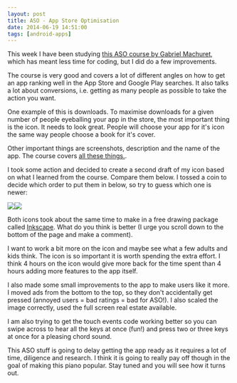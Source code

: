 ```yaml
---
layout: post
title: ASO - App Store Optimisation
date: 2014-06-19 14:51:00
tags: [android-apps]
---
```


This week I have been studying [this ASO course by Gabriel Machuret][1], which has meant less time for coding, but I did do a few improvements.

The course is very good and covers a lot of different angles on how to get an app ranking well in the App Store and Google Play searches. It also talks a lot about conversions, i.e. getting as many people as possible to take the action you want.

One example of this is downloads. To maximise downloads for a given number of people eyeballing your app in the store, the most important thing is the icon. It needs to look great. People will choose your app for it's icon the same way people choose a book for it's cover.

Other important things are screenshots, description and the name of the app. The course covers [all these things.][1].

I took some action and decided to create a second draft of my icon based on what I learned from the course. Compare them below. I tossed a coin to decide which order to put them in below, so try to guess which one is newer:

![][2]![][3]

Both icons took about the same time to make in a free drawing package called [Inkscape][4]. What do you think is better (I urge you scroll down to the bottom of the page and make a comment).

I want to work a bit more on the icon and maybe see what a few adults and kids think. The icon is so important it is worth spending the extra effort. I think 4 hours on the icon would give more back for the time spent than 4 hours adding more features to the app itself.

I also made some small improvements to the app to make users like it more. I moved ads from the bottom to the top, so they don't accidentally get pressed (annoyed users = bad ratings = bad for ASO!). I also scaled the image correctly, used the full screen real estate available.

I am also trying to get the touch events code working better so you can swipe across to hear all the keys at once (fun!) and press two or three keys at once for a pleasing chord sound.

This ASO stuff is going to delay getting the app ready as it requires a lot of time, diligence and research. I think it is going to really pay off though in the goal of making this piano popular. Stay tuned and you will see how it turns out.

[1]: http://2ba284uch0k5fne3-mrb6i00dm.hop.clickbank.net/?tid=MCAP
[2]: /images/posts/2014-06-19/icon.png
[3]: /images/posts/2014-06-19/iconold.png
[4]: http://www.inkscape.org
